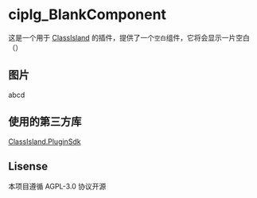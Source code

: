 # ciplg_BlankComponent

这是一个用于 [ClassIsland](https://github.com/ClassIsland/ClassIsland) 的插件，提供了一个`空白`组件，它将会显示一片空白（）

## 图片
abcd

## 使用的第三方库
[ClassIsland.PluginSdk](https://github.com/ClassIsland/ClassIsland/pkgs/nuget/ClassIsland.PluginSdk)

## Lisense
本项目遵循 AGPL-3.0 协议开源